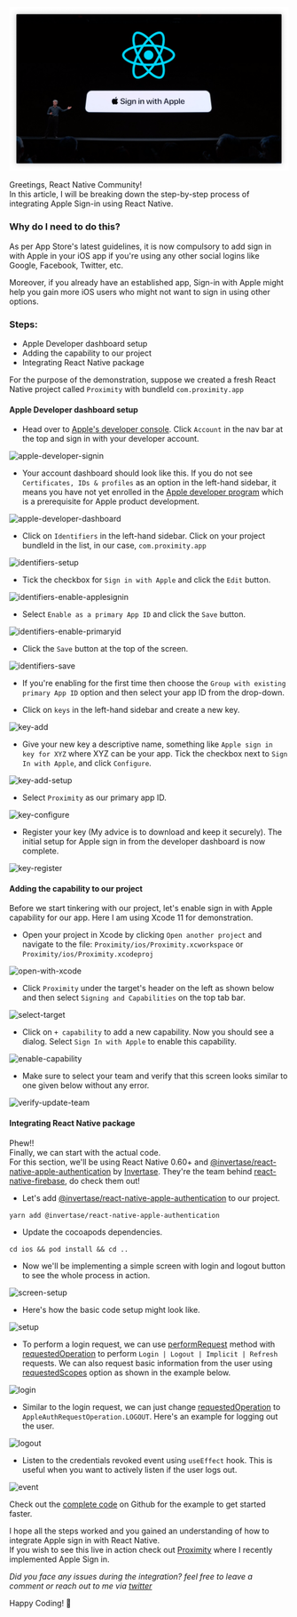 ![cover](./assets/cover.png)

Greetings, React Native Community! 
<br /> In this article, I will be breaking down the step-by-step process of integrating Apple Sign-in using React Native.

### Why do I need to do this?

As per App Store's latest guidelines, it is now compulsory to add sign in with Apple in your iOS app if you're using any other social logins like Google, Facebook, Twitter, etc.

Moreover, if you already have an established app, Sign-in with Apple might help you gain more iOS users who might not want to sign in using other options.

### Steps:

* Apple Developer dashboard setup
* Adding the capability to our project
* Integrating React Native package

For the purpose of the demonstration, suppose we created a fresh React Native project called `Proximity` with bundleId `com.proximity.app`

#### Apple Developer dashboard setup

* Head over to [Apple's developer console](https://developer.apple.com/). Click `Account` in the nav bar at the top and sign in with your developer account.

![apple-developer-signin](https://user-images.githubusercontent.com/29705703/76698864-8261d580-66cd-11ea-9c88-0e9ae4ca156d.png)

* Your account dashboard should look like this. If you do not see `Certificates, IDs & profiles` as an option in the left-hand sidebar, it means you have not yet enrolled in the [Apple developer program](https://developer.apple.com/programs/) which is a prerequisite for Apple product development.

![apple-developer-dashboard](https://user-images.githubusercontent.com/29705703/76698862-7ece4e80-66cd-11ea-95e7-c1925b0e835c.png)

* Click on `Identifiers` in the left-hand sidebar. Click on your project bundleId in the list, in our case, `com.proximity.app`

![identifiers-setup](https://user-images.githubusercontent.com/29705703/76698872-8db50100-66cd-11ea-9ee7-f1be899b0a55.png)

* Tick the checkbox for `Sign in with Apple` and click the `Edit` button.

![identifiers-enable-applesignin](https://user-images.githubusercontent.com/29705703/76698869-8988e380-66cd-11ea-928a-5fc3787e33cc.png)

* Select `Enable as a primary App ID` and click the `Save` button.

![identifiers-enable-primaryid](https://user-images.githubusercontent.com/29705703/76698870-8b52a700-66cd-11ea-8577-6e2614582743.png)

* Click the `Save` button at the top of the screen.

![identifiers-save](https://user-images.githubusercontent.com/29705703/76698871-8c83d400-66cd-11ea-85c2-ffb0d9836dd9.png)

*  If you're enabling for the first time then choose the `Group with existing primary App ID` option and then select your app ID from the drop-down.

* Click on `keys` in the left-hand sidebar and create a new key.

![key-add](https://user-images.githubusercontent.com/29705703/76698875-8f7ec480-66cd-11ea-9e78-667d339ab842.png)

* Give your new key a descriptive name, something like `Apple sign in key for XYZ` where XYZ can be your app. Tick the checkbox next to `Sign In with Apple`, and click `Configure`.

![key-add-setup](https://user-images.githubusercontent.com/29705703/76698876-91488800-66cd-11ea-9c06-b76337d7799b.png)

* Select `Proximity` as our primary app ID.

![key-configure](https://user-images.githubusercontent.com/29705703/76698879-9279b500-66cd-11ea-9d65-1494276282ec.png)

* Register your key (My advice is to download and keep it securely). The initial setup for Apple sign in from the developer dashboard is now complete.

![key-register](https://user-images.githubusercontent.com/29705703/76698881-93aae200-66cd-11ea-8646-6e77873b7b72.png)

#### Adding the capability to our project

Before we start tinkering with our project, let's enable sign in with Apple capability for our app. Here I am using Xcode 11 for demonstration.

* Open your project in Xcode by clicking `Open another project` and navigate to the file: `Proximity/ios/Proximity.xcworkspace` or `Proximity/ios/Proximity.xcodeproj` 

![open-with-xcode](https://user-images.githubusercontent.com/29705703/76699451-990b2b00-66d3-11ea-99ad-de15891fcdca.png)

* Click `Proximity` under the target's header on the left as shown below and then select `Signing and Capabilities` on the top tab bar.

![select-target](https://user-images.githubusercontent.com/29705703/76699449-97d9fe00-66d3-11ea-916e-c2eba1376759.png)

* Click on `+ capability` to add a new capability. Now you should see a dialog. Select `Sign In with Apple` to enable this capability.

![enable-capability](https://user-images.githubusercontent.com/29705703/76699447-94467700-66d3-11ea-902e-35f41d20ebe8.png)

* Make sure to select your team and verify that this screen looks similar to one given below without any error.

![verify-update-team](https://user-images.githubusercontent.com/29705703/76699446-8e509600-66d3-11ea-86fa-ca25e1ca86b6.png)

#### Integrating React Native package

Phew!! 
<br /> Finally, we can start with the actual code.
<br /> For this section, we'll be using React Native 0.60+ and [@invertase/react-native-apple-authentication](https://github.com/invertase/react-native-apple-authentication) by [Invertase](http://invertase.io/). They're the team behind [react-native-firebase](https://github.com/invertase/react-native-firebase), do check them out!

* Let's add [@invertase/react-native-apple-authentication](https://github.com/invertase/react-native-apple-authentication) to our project.

``` 
yarn add @invertase/react-native-apple-authentication
```

* Update the cocoapods dependencies.

``` 
cd ios && pod install && cd ..
```

* Now we'll be implementing a simple screen with login and logout button to see the whole process in action.

![screen-setup](https://user-images.githubusercontent.com/29705703/76702297-bb5e7200-66ee-11ea-8dea-3c767b77bb81.png)

* Here's how the basic code setup might look like.

![setup](https://user-images.githubusercontent.com/29705703/76702315-e5b02f80-66ee-11ea-8834-59974591271f.png)

* To perform a login request, we can use [performRequest](https://github.com/invertase/react-native-apple-authentication/blob/master/docs/interfaces/_lib_index_d_.rnappleauth.module.md#performrequest) method with [requestedOperation](https://github.com/invertase/react-native-apple-authentication/blob/master/docs/interfaces/_lib_index_d_.rnappleauth.appleauthrequestoptions.md#optional-requestedoperation) to perform `Login | Logout | Implicit | Refresh` requests. We can also request basic information from the user using [requestedScopes](https://github.com/invertase/react-native-apple-authentication/blob/master/docs/interfaces/_lib_index_d_.rnappleauth.appleauthrequestoptions.md#optional-requestedscopes) option as shown in the example below.

![login](https://user-images.githubusercontent.com/29705703/76702313-e3e66c00-66ee-11ea-8300-4d9caa0fdd7e.png)

* Similar to the login request, we can just change [requestedOperation](https://github.com/invertase/react-native-apple-authentication/blob/master/docs/interfaces/_lib_index_d_.rnappleauth.appleauthrequestoptions.md#optional-requestedoperation) to `AppleAuthRequestOperation.LOGOUT`. Here's an example for logging out the user.

![logout](https://user-images.githubusercontent.com/29705703/76702314-e5179900-66ee-11ea-84dc-f8a49fe17515.png)

* Listen to the credentials revoked event using `useEffect` hook. This is useful when you want to actively listen if the user logs out.

![event](https://user-images.githubusercontent.com/29705703/76702309-de892180-66ee-11ea-9116-68d36af2ff3f.png)

Check out the [complete code](https://github.com/karanpratapsingh/guides-and-articles/blob/master/Articles/Sign%20in%20with%20apple/code%20snippets/AppleLogin.tsx) on Github for the example to get started faster.

I hope all the steps worked and you gained an understanding of how to integrate Apple sign in with React Native. <br />
If you wish to see this live in action check out [Proximity](https://github.com/karanpratapsingh/Proximity) where I recently implemented Apple Sign in.

<i>Did you face any issues during the integration? feel free to leave a comment or reach out to me via [twitter](https://twitter.com/karan_6864)</i>

Happy Coding! 🎉